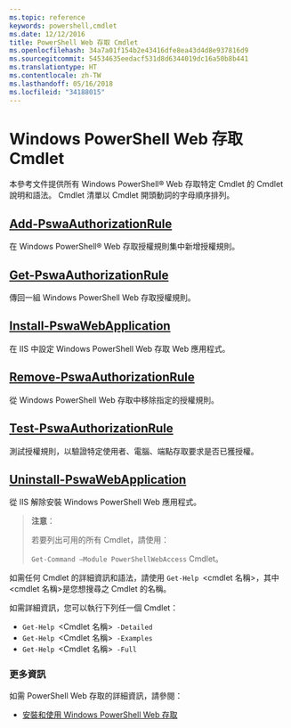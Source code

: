 ```yaml
---
ms.topic: reference
keywords: powershell,cmdlet
ms.date: 12/12/2016
title: PowerShell Web 存取 Cmdlet
ms.openlocfilehash: 34a7a01f154b2e43416dfe8ea43d4d8e937816d9
ms.sourcegitcommit: 54534635eedacf531d8d6344019dc16a50b8b441
ms.translationtype: HT
ms.contentlocale: zh-TW
ms.lasthandoff: 05/16/2018
ms.locfileid: "34188015"
---
```

# <a name="windows-powershell-web-access-cmdlets"></a>Windows PowerShell Web 存取 Cmdlet

本參考文件提供所有 Windows PowerShell® Web 存取特定 Cmdlet 的 Cmdlet 說明和語法。 Cmdlet 清單以 Cmdlet 開頭動詞的字母順序排列。

## <a name="add-pswaauthorizationruleadd-pswaauthorizationrulemd"></a>[Add-PswaAuthorizationRule](add-pswaauthorizationrule.md)

在 Windows PowerShell® Web 存取授權規則集中新增授權規則。

## <a name="get-pswaauthorizationruleget-pswaauthorizationrulemd"></a>[Get-PswaAuthorizationRule](get-pswaauthorizationrule.md)

傳回一組 Windows PowerShell Web 存取授權規則。

## <a name="install-pswawebapplicationinstall-pswawebapplicationmd"></a>[Install-PswaWebApplication](install-pswawebapplication.md)

在 IIS 中設定 Windows PowerShell Web 存取 Web 應用程式。

## <a name="remove-pswaauthorizationruleremove-pswaauthorizationrulemd"></a>[Remove-PswaAuthorizationRule](remove-pswaauthorizationrule.md)

從 Windows PowerShell Web 存取中移除指定的授權規則。

## <a name="test-pswaauthorizationruletest-pswaauthorizationrulemd"></a>[Test-PswaAuthorizationRule](test-pswaauthorizationrule.md)

測試授權規則，以驗證特定使用者、電腦、端點存取要求是否已獲授權。

## <a name="uninstall-pswawebapplicationuninstall-pswawebapplicationmd"></a>[Uninstall-PswaWebApplication](uninstall-pswawebapplication.md)

從 IIS 解除安裝 Windows PowerShell Web 應用程式。

>**注意**：
>
>若要列出可用的所有 Cmdlet，請使用：
>
> `Get-Command –Module PowerShellWebAccess` Cmdlet。

如需任何 Cmdlet 的詳細資訊和語法，請使用 `Get-Help `&lt;cmdlet 名稱&gt;，其中 &lt;cmdlet 名稱&gt;是您想搜尋之 Cmdlet 的名稱。

如需詳細資訊，您可以執行下列任一個 Cmdlet：

- `Get-Help `&lt;Cmdlet 名稱&gt;` -Detailed`
- `Get-Help `&lt;Cmdlet 名稱&gt;` -Examples`
- `Get-Help `&lt;Cmdlet 名稱&gt;` -Full`

### <a name="more-information"></a>更多資訊

如需 PowerShell Web 存取的詳細資訊，請參閱：

- [安裝和使用 Windows PowerShell Web 存取](../install-and-use-windows-powershell-web-access.md)